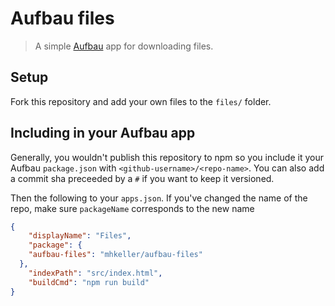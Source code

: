 Aufbau files
============

> A simple [Aufbau](http://github.com/mhkeller/aufbau) app for downloading files.

## Setup

Fork this repository and add your own files to the `files/` folder. 

## Including in your Aufbau app

Generally, you wouldn't publish this repository to npm so you include it your Aufbau `package.json` with `<github-username>/<repo-name>`. You can also add a commit sha preceeded by a `#` if you want to keep it versioned.

Then the following to your `apps.json`. If you've changed the name of the repo, make sure `packageName` corresponds to the new name

````json
{
	"displayName": "Files",
	"package": {
    "aufbau-files": "mhkeller/aufbau-files"
  },
	"indexPath": "src/index.html",
	"buildCmd": "npm run build"
}
````

